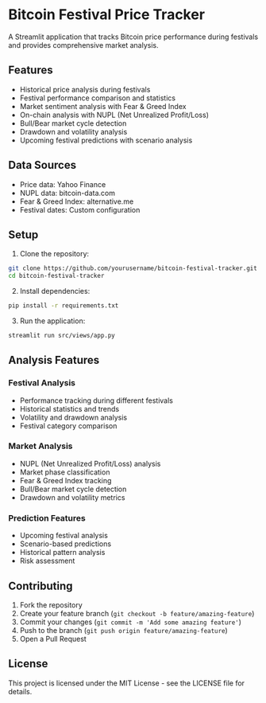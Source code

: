 # Bitcoin Festival Price Tracker

A Streamlit application that tracks Bitcoin price performance during festivals and provides comprehensive market analysis.

## Features

- Historical price analysis during festivals
- Festival performance comparison and statistics
- Market sentiment analysis with Fear & Greed Index
- On-chain analysis with NUPL (Net Unrealized Profit/Loss)
- Bull/Bear market cycle detection
- Drawdown and volatility analysis
- Upcoming festival predictions with scenario analysis

## Data Sources

- Price data: Yahoo Finance
- NUPL data: bitcoin-data.com
- Fear & Greed Index: alternative.me
- Festival dates: Custom configuration

## Setup

1. Clone the repository:
```bash
git clone https://github.com/yourusername/bitcoin-festival-tracker.git
cd bitcoin-festival-tracker
```

2. Install dependencies:
```bash
pip install -r requirements.txt
```

3. Run the application:
```bash
streamlit run src/views/app.py
```

## Analysis Features

### Festival Analysis
- Performance tracking during different festivals
- Historical statistics and trends
- Volatility and drawdown analysis
- Festival category comparison

### Market Analysis
- NUPL (Net Unrealized Profit/Loss) analysis
- Market phase classification
- Fear & Greed Index tracking
- Bull/Bear market cycle detection
- Drawdown and volatility metrics

### Prediction Features
- Upcoming festival analysis
- Scenario-based predictions
- Historical pattern analysis
- Risk assessment

## Contributing

1. Fork the repository
2. Create your feature branch (`git checkout -b feature/amazing-feature`)
3. Commit your changes (`git commit -m 'Add some amazing feature'`)
4. Push to the branch (`git push origin feature/amazing-feature`)
5. Open a Pull Request

## License

This project is licensed under the MIT License - see the LICENSE file for details.